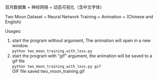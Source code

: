双月数据集 + 神经网络 + 动态可视化（含中文字体）

Two Moon Dataset + Neural Network Training + Animation + (Chinese and English)


Usages:
1. start the program without argument, The animation will open in a new window.        
`python two_moon_training_with_loss.py`
2. start the program with "gif" argument, the animation will be saved to a gif file  
`python two_moon_training_with_loss.py gif`  
GIF file saved two_moon_training.gif

